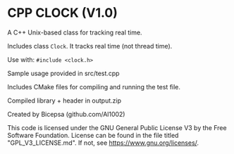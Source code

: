 # CPP CLOCK (V1.0)

A C++ Unix-based class for tracking real time.

Includes class `Clock`. It tracks real time (not thread time).

Use with:
`#include <clock.h>`

Sample usage provided in src/test.cpp

Includes CMake files for compiling and running the test file.

Compiled library + header in output.zip

Created by Bicepsa (github.com/Al1002)

This code is licensed under the GNU General Public License V3 by the Free Software Foundation.
License can be found in the file titled "GPL_V3_LICENSE.md". If not, see <https://www.gnu.org/licenses/>.